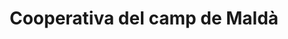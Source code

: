---
title: "Cooperativa del camp de Maldà"
url: /malda/cooperativa-del-camp-de-malda/
shop: Hofladen
---